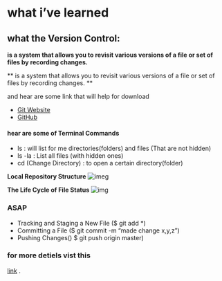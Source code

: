 # what i’ve learned  



## what the Version Control:  

**is a system that allows you to revisit various versions of a file or set of files by recording changes.**

** is a system that allows you to revisit various versions of a file or set of files by recording changes. **


  and hear are some link that will help for download 
  - [Git Website](http://git-scm.com/download/mac)
  - [GitHub](https://desktop.github.com/)


  #### hear are some of Terminal Commands

   - ls : will list for me directories(folders) and files (That are not hidden)
- ls -la : List all files (with hidden ones)
- cd (Change Directory) : to open a certain directory(folder)


 **Local Repository Structure**
 ![imeg](https://blog.udemy.com/wp-content/uploads/2015/08/image036.png)
  
  **The Life Cycle of File Status**
  ![img](https://blog.udemy.com/wp-content/uploads/2015/08/image006.png
  )
    
 ### ASAP
 - Tracking and Staging a New File
 ($ git add *)
 - Committing a File ($ git commit -m “made change x,y,z”)
 - Pushing Changes() $ git push origin master)


 ### for more detiels vist this 
 [link](https://blog.udemy.com/git-tutorial-a-comprehensive-guide/#6
 )
 .



    


 
